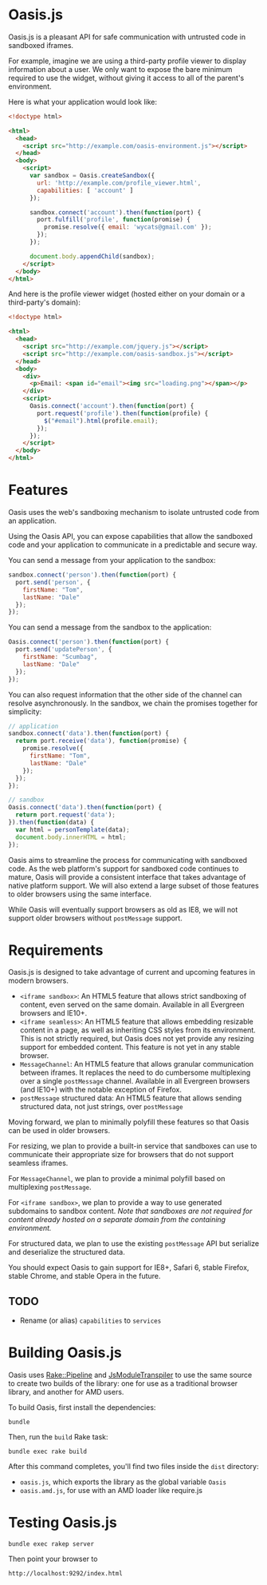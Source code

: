 # Oasis.js

Oasis.js is a pleasant API for safe communication with untrusted code in
sandboxed iframes.

For example, imagine we are using a third-party profile viewer to
display information about a user. We only want to expose the bare
minimum required to use the widget, without giving it access to all of
the parent's environment.

Here is what your application would look like:

```html
<!doctype html>

<html>
  <head>
    <script src="http://example.com/oasis-environment.js"></script>
  </head>
  <body>
    <script>
      var sandbox = Oasis.createSandbox({
        url: 'http://example.com/profile_viewer.html',
        capabilities: [ 'account' ]
      });

      sandbox.connect('account').then(function(port) {
        port.fulfill('profile', function(promise) {
          promise.resolve({ email: 'wycats@gmail.com' });
        });
      });

      document.body.appendChild(sandbox);
    </script>
  </body>
</html>
```

And here is the profile viewer widget (hosted either on your domain
or a third-party's domain):

```html
<!doctype html>

<html>
  <head>
    <script src="http://example.com/jquery.js"></script>
    <script src="http://example.com/oasis-sandbox.js"></script>
  </head>
  <body>
    <div>
      <p>Email: <span id="email"><img src="loading.png"></span></p>
    </div>
    <script>
      Oasis.connect('account').then(function(port) {
        port.request('profile').then(function(profile) {
          $("#email").html(profile.email);
        });
      });
    </script>
  </body>
</html>
```

# Features

Oasis uses the web's sandboxing mechanism to isolate untrusted code from
an application.

Using the Oasis API, you can expose capabilities that allow the sandboxed
code and your application to communicate in a predictable and secure way.

You can send a message from your application to the sandbox:

```javascript
sandbox.connect('person').then(function(port) {
  port.send('person', {
    firstName: "Tom",
    lastName: "Dale"
  });
});
```

You can send a message from the sandbox to the application:

```javascript
Oasis.connect('person').then(function(port) {
  port.send('updatePerson', {
    firstName: "Scumbag",
    lastName: "Dale"
  });
});
```

You can also request information that the other side of the channel can resolve asynchronously. In the sandbox, we chain the promises together for simplicity:

```javascript
// application
sandbox.connect('data').then(function(port) {
  return port.receive('data'), function(promise) {
    promise.resolve({
      firstName: "Tom",
      lastName: "Dale"
    });
  });
});

// sandbox
Oasis.connect('data').then(function(port) {
  return port.request('data');
}).then(function(data) {
  var html = personTemplate(data);
  document.body.innerHTML = html;
});
```

Oasis aims to streamline the process for communicating with sandboxed
code. As the web platform's support for sandboxed code continues to mature,
Oasis will provide a consistent interface that takes advantage of native
platform support. We will also extend a large subset of those features
to older browsers using the same interface.

While Oasis will eventually support browsers as old as IE8, we will not
support older browsers without `postMessage` support.

# Requirements

Oasis.js is designed to take advantage of current and upcoming features
in modern browsers.

* `<iframe sandbox>`: An HTML5 feature that allows strict sandboxing of
  content, even served on the same domain. Available in all Evergreen
  browsers and IE10+.
* `<iframe seamless>`: An HTML5 feature that allows embedding resizable
  content in a page, as well as inheriting CSS styles from its
  environment. This is not strictly required, but Oasis does not yet
  provide any resizing support for embedded content. This feature is
  not yet in any stable browser.
* `MessageChannel`: An HTML5 feature that allows granular communication
  between iframes. It replaces the need to do cumbersome multiplexing
  over a single `postMessage` channel. Available in all Evergreen
  browsers (and IE10+) with the notable exception of Firefox.
* `postMessage` structured data: An HTML5 feature that allows sending
  structured data, not just strings, over `postMessage`

Moving forward, we plan to minimally polyfill these features so that
Oasis can be used in older browsers.

For resizing, we plan to provide a built-in service that sandboxes can
use to communicate their appropriate size for browsers that do not
support seamless iframes.

For `MessageChannel`, we plan to provide a minimal polyfill based on
multiplexing `postMessage`.

For `<iframe sandbox>`, we plan to provide a way to use generated
subdomains to sandbox content. *Note that sandboxes are not required for
content already hosted on a separate domain from the containing
environment.*

For structured data, we plan to use the existing `postMessage` API but
serialize and deserialize the structured data. 

You should expect Oasis to gain support for IE8+, Safari 6, stable
Firefox, stable Chrome, and stable Opera in the future.

## TODO

* Rename (or alias) `capabilities` to `services`

# Building Oasis.js

Oasis uses [Rake::Pipeline](1) and [JsModuleTranspiler](2) to use the
same source to create two builds of the library: one for use as a
traditional browser library, and another for AMD users.

[1]: https://github.com/livingsocial/rake-pipeline
[2]: https://github.com/wycats/js_module_transpiler

To build Oasis, first install the dependencies:

```
bundle
```

Then, run the `build` Rake task:

```
bundle exec rake build
```

After this command completes, you'll find two files inside the `dist`
directory:

* `oasis.js`, which exports the library as the global variable `Oasis`
* `oasis.amd.js`, for use with an AMD loader like require.js

# Testing Oasis.js

```
bundle exec rakep server
```

Then point your browser to

```
http://localhost:9292/index.html
```
